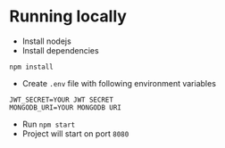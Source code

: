 # Running locally 

- Install nodejs
- Install dependencies
```
npm install
```
- Create `.env` file with following environment variables
```
JWT_SECRET=YOUR JWT SECRET
MONGODB_URI=YOUR MONGODB URI
```
- Run `npm start`
- Project will start on port `8080`
